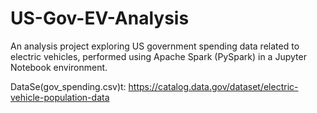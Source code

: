 # US-Gov-EV-Analysis
An analysis project exploring US government spending data related to electric vehicles, performed using Apache Spark (PySpark) in a Jupyter Notebook environment.


DataSe(gov_spending.csv)t: https://catalog.data.gov/dataset/electric-vehicle-population-data
